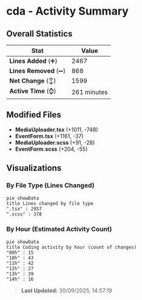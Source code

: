 # cda - Activity Summary 

## Overall Statistics

| Stat                   | Value                                                             |
| ---------------------- | ----------------------------------------------------------------- |
| **Lines Added** (➕)   | 2467                                          |
| **Lines Removed** (➖) | 868                                        |
| **Net Change** (↕)    | 1599                |
| **Active Time** (⌚)   | 261 minutes |


## Modified Files
- **MediaUploader.tsx** (+1011, -748)
- **EventForm.tsx** (+1161, -37)
- **MediaUploader.scss** (+91, -28)
- **EventForm.scss** (+204, -55)

## Visualizations

### By File Type (Lines Changed)

```mermaid
pie showData
title Lines changed by file type
".tsx" : 2957
".scss" : 378
```

### By Hour (Estimated Activity Count)

```mermaid
pie showData
title Coding activity by hour (count of changes)
"09h" : 15
"10h" : 43
"11h" : 42
"12h" : 27
"13h" : 39
"14h" : 16
```


> **Last Updated:** 30/09/2025, 14:57:19